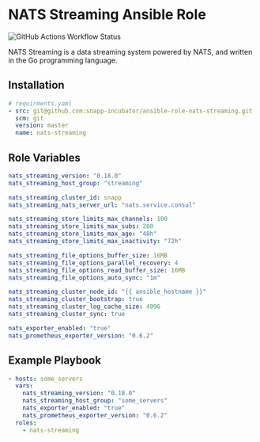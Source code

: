 # NATS Streaming Ansible Role

![GitHub Actions Workflow Status](https://img.shields.io/github/actions/workflow/status/snapp-cab/ansible-role-nats-streaming/ci.yaml?style=for-the-badge&logo=github)

NATS Streaming is a data streaming system powered by NATS, and written in the Go programming language.

## Installation

```yaml
# requirments.yaml
- src: git@github.com:snapp-incubator/ansible-role-nats-streaming.git
  scm: git
  version: master
  name: nats-streaming
```

## Role Variables

```yaml
nats_streaming_version: "0.18.0"
nats_streaming_host_group: "streaming"

nats_streaming_cluster_id: snapp
nats_streaming_nats_server_url: "nats.service.consul"

nats_streaming_store_limits_max_channels: 100
nats_streaming_store_limits_max_subs: 200
nats_streaming_store_limits_max_age: "48h"
nats_streaming_store_limits_max_inactivity: "72h"

nats_streaming_file_options_buffer_size: 16MB
nats_streaming_file_options_parallel_recovery: 4
nats_streaming_file_options_read_buffer_size: 16MB
nats_streaming_file_options_auto_sync: "1m"

nats_streaming_cluster_node_id: "{{ ansible_hostname }}"
nats_streaming_cluster_bootstrap: true
nats_streaming_cluster_log_cache_size: 4096
nats_streaming_cluster_sync: true

nats_exporter_enabled: "true"
nats_prometheus_exporter_version: "0.6.2"
```

## Example Playbook

```yaml
- hosts: some_servers
  vars:
    nats_streaming_version: "0.18.0"
    nats_streaming_host_group: "some_servers"
    nats_exporter_enabled: "true"
    nats_prometheus_exporter_version: "0.6.2"
  roles:
    - nats-streaming
```
